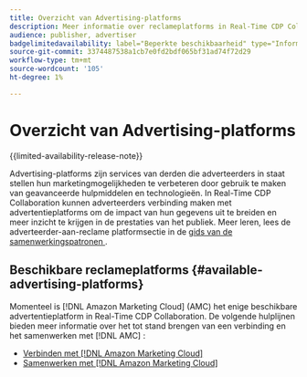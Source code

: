 ```yaml
---
title: Overzicht van Advertising-platforms
description: Meer informatie over reclameplatforms in Real-Time CDP Collaboration.
audience: publisher, advertiser
badgelimitedavailability: label="Beperkte beschikbaarheid" type="Informative" url="https://helpx.adobe.com/legal/product-descriptions/real-time-customer-data-platform-collaboration.html newtab=true"
source-git-commit: 3374487538a1cb7e0fd2bdf065bf31ad74f72d29
workflow-type: tm+mt
source-wordcount: '105'
ht-degree: 1%

---
```


# Overzicht van Advertising-platforms

{{limited-availability-release-note}}

Advertising-platforms zijn services van derden die adverteerders in staat stellen hun marketingmogelijkheden te verbeteren door gebruik te maken van geavanceerde hulpmiddelen en technologieën. In Real-Time CDP Collaboration kunnen adverteerders verbinding maken met advertentieplatforms om de impact van hun gegevens uit te breiden en meer inzicht te krijgen in de prestaties van het publiek. Meer leren, lees de adverteerder-aan-reclame platformsectie in de [ gids van de samenwerkingspatronen ](/help/guide/overview/collaboration-patterns.md).

## Beschikbare reclameplatforms {#available-advertising-platforms}

Momenteel is [!DNL Amazon Marketing Cloud] (AMC) het enige beschikbare advertentieplatform in Real-Time CDP Collaboration. De volgende hulplijnen bieden meer informatie over het tot stand brengen van een verbinding en het samenwerken met [!DNL AMC] :

* [Verbinden met  [!DNL Amazon Marketing Cloud]](/help/guide/connect/advertising-platforms/amc.md)
* [Samenwerken met  [!DNL Amazon Marketing Cloud]](/help/guide/collaborate/advertising-platforms/amc.md)